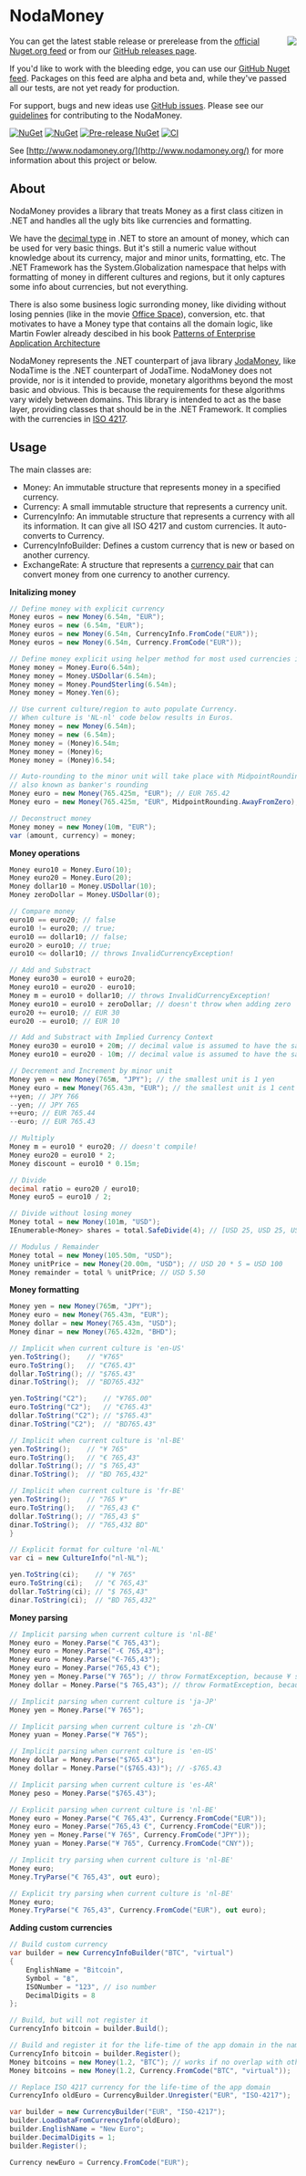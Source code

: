 ﻿NodaMoney
=========
<img align="right" src="https://raw.githubusercontent.com/remyvd/NodaMoney/master/docs/logo_nodamoney.png"></img>
You can get the latest stable release or prerelease from the [official Nuget.org feed](https://www.nuget.org/packages/NodaMoney) or from our
[GitHub releases page](https://github.com/remyvd/NodaMoney/releases).

If you'd like to work with the bleeding edge, you can use our [GitHub Nuget feed](https://github.com/RemyDuijkeren/NodaMoney/pkgs/nuget/NodaMoney).
Packages on this feed are alpha and beta and, while they've passed all our tests, are not yet ready for production.

For support, bugs and new ideas use [GitHub issues](https://github.com/remyvd/NodaMoney/issues). Please see our
[guidelines](CONTRIBUTING.md) for contributing to the NodaMoney.

[![NuGet](https://img.shields.io/nuget/dt/NodaMoney.svg?logo=nuget)](https://www.nuget.org/packages/NodaMoney)
[![NuGet](https://img.shields.io/nuget/v/NodaMoney.svg?logo=nuget)](https://www.nuget.org/packages/NodaMoney)
[![Pre-release NuGet](https://img.shields.io/github/v/tag/RemyDuijkeren/NodaMoney?label=pre-release%20nuget&logo=github)](https://github.com/users/RemyDuijkeren/packages/nuget/package/NodaMoney)
[![CI](https://github.com/RemyDuijkeren/NodaMoney/actions/workflows/ci.yml/badge.svg)](https://github.com/RemyDuijkeren/NodaMoney/actions/workflows/ci.yml)

See [http://www.nodamoney.org/](http://www.nodamoney.org/) for more information about this project or below.

About
----
NodaMoney provides a library that treats Money as a first class citizen in .NET and handles all the ugly bits like currencies
and formatting.

We have the [decimal type](http://msdn.microsoft.com/en-us/library/364x0z75.aspx) in .NET to store an amount of money, which can
be used for very basic things. But it's still a numeric value without knowledge about its currency, major and minor units,
formatting, etc. The .NET Framework has the System.Globalization namespace that helps with formatting of money in different cultures and regions,
but it only captures some info about currencies, but not everything.

There is also some business logic surronding money, like dividing without losing pennies (like in the movie [Office Space](http://www.imdb.com/title/tt0151804/)),
conversion, etc. that motivates to have a Money type that contains all the domain logic, like Martin Fowler already descibed in
his book [Patterns of Enterprise Application Architecture](http://martinfowler.com/eaaCatalog/money.html)

NodaMoney represents the .NET counterpart of java library [JodaMoney](http://www.joda.org/joda-money/), like NodaTime is the .NET
counterpart of JodaTime. NodaMoney does not provide, nor is it intended to provide, monetary algorithms beyond the most basic and
obvious. This is because the requirements for these algorithms vary widely between domains. This library is intended to act as the
base layer, providing classes that should be in the .NET Framework. It complies with the currencies in [ISO 4217](http://en.wikipedia.org/wiki/ISO_4217).

Usage
-----
The main classes are:
- Money: An immutable structure that represents money in a specified currency.
- Currency: A small immutable structure that represents a currency unit.
- CurrencyInfo: An immutable structure that represents a currency with all its information. It can give all ISO 4217
and custom currencies. It auto-converts to Currency.
- CurrencyInfoBuilder: Defines a custom currency that is new or based on another currency.
- ExchangeRate: A structure that represents a [currency pair](http://en.wikipedia.org/wiki/Currency_pair) that can convert money
from one currency to another currency.

**Initalizing money**

```C#
// Define money with explicit currency
Money euros = new Money(6.54m, "EUR");
Money euros = new (6.54m, "EUR");
Money euros = new Money(6.54m, CurrencyInfo.FromCode("EUR"));
Money euros = new Money(6.54m, Currency.FromCode("EUR"));

// Define money explicit using helper method for most used currencies in the world
Money money = Money.Euro(6.54m);
Money money = Money.USDollar(6.54m);
Money money = Money.PoundSterling(6.54m);
Money money = Money.Yen(6);

// Use current culture/region to auto populate Currency.
// When culture is 'NL-nl' code below results in Euros.
Money money = new Money(6.54m);
Money money = new (6.54m);
Money money = (Money)6.54m;
Money money = (Money)6;
Money money = (Money)6.54;

// Auto-rounding to the minor unit will take place with MidpointRounding.ToEven
// also known as banker's rounding
Money euro = new Money(765.425m, "EUR"); // EUR 765.42
Money euro = new Money(765.425m, "EUR", MidpointRounding.AwayFromZero); // EUR 765.43

// Deconstruct money
Money money = new Money(10m, "EUR");
var (amount, currency) = money;
```

**Money operations**

```C#
Money euro10 = Money.Euro(10);
Money euro20 = Money.Euro(20);
Money dollar10 = Money.USDollar(10);
Money zeroDollar = Money.USDollar(0);

// Compare money
euro10 == euro20; // false
euro10 != euro20; // true;
euro10 == dollar10; // false;
euro20 > euro10; // true;
euro10 <= dollar10; // throws InvalidCurrencyException!

// Add and Substract
Money euro30 = euro10 + euro20;
Money euro10 = euro20 - euro10;
Money m = euro10 + dollar10; // throws InvalidCurrencyException!
Money euro10 = euro10 + zeroDollar; // doesn't throw when adding zero
euro20 += euro10; // EUR 30
euro20 -= euro10; // EUR 10

// Add and Substract with Implied Currency Context
Money euro30 = euro10 + 20m; // decimal value is assumed to have the same currency context
Money euro10 = euro20 - 10m; // decimal value is assumed to have the same currency context

// Decrement and Increment by minor unit
Money yen = new Money(765m, "JPY"); // the smallest unit is 1 yen
Money euro = new Money(765.43m, "EUR"); // the smallest unit is 1 cent (1EUR = 100 cent)
++yen; // JPY 766
--yen; // JPY 765
++euro; // EUR 765.44
--euro; // EUR 765.43

// Multiply
Money m = euro10 * euro20; // doesn't compile!
Money euro20 = euro10 * 2;
Money discount = euro10 * 0.15m;

// Divide
decimal ratio = euro20 / euro10;
Money euro5 = euro10 / 2;

// Divide without losing money
Money total = new Money(101m, "USD");
IEnumerable<Money> shares = total.SafeDivide(4); // [USD 25, USD 25, USD 25, USD 26]

// Modulus / Remainder
Money total = new Money(105.50m, "USD");
Money unitPrice = new Money(20.00m, "USD"); // USD 20 * 5 = USD 100
Money remainder = total % unitPrice; // USD 5.50
```

**Money formatting**

```C#
Money yen = new Money(765m, "JPY");
Money euro = new Money(765.43m, "EUR");
Money dollar = new Money(765.43m, "USD");
Money dinar = new Money(765.432m, "BHD");

// Implicit when current culture is 'en-US'
yen.ToString();    // "¥765"
euro.ToString();   // "€765.43"
dollar.ToString(); // "$765.43"
dinar.ToString();  // "BD765.432"

yen.ToString("C2");    // "¥765.00"
euro.ToString("C2");   // "€765.43"
dollar.ToString("C2"); // "$765.43"
dinar.ToString("C2");  // "BD765.43"

// Implicit when current culture is 'nl-BE'
yen.ToString();    // "¥ 765"
euro.ToString();   // "€ 765,43"
dollar.ToString(); // "$ 765,43"
dinar.ToString();  // "BD 765,432"

// Implicit when current culture is 'fr-BE'
yen.ToString();    // "765 ¥"
euro.ToString();   // "765,43 €"
dollar.ToString(); // "765,43 $"
dinar.ToString();  // "765,432 BD"
}

// Explicit format for culture 'nl-NL'
var ci = new CultureInfo("nl-NL");

yen.ToString(ci);    // "¥ 765"
euro.ToString(ci);   // "€ 765,43"
dollar.ToString(ci); // "$ 765,43"
dinar.ToString(ci);  // "BD 765,432"
```

**Money parsing**

```C#
// Implicit parsing when current culture is 'nl-BE'
Money euro = Money.Parse("€ 765,43");
Money euro = Money.Parse("-€ 765,43");
Money euro = Money.Parse("€-765,43");
Money euro = Money.Parse("765,43 €");
Money yen = Money.Parse("¥ 765"); // throw FormatException, because ¥ symbol is used for Japanese yen and Chinese yuan
Money dollar = Money.Parse("$ 765,43"); // throw FormatException, because $ symbol is used for multiple currencies

// Implicit parsing when current culture is 'ja-JP'
Money yen = Money.Parse("¥ 765");

// Implicit parsing when current culture is 'zh-CN'
Money yuan = Money.Parse("¥ 765");

// Implicit parsing when current culture is 'en-US'
Money dollar = Money.Parse("$765.43");
Money dollar = Money.Parse("($765.43)"); // -$765.43

// Implicit parsing when current culture is 'es-AR'
Money peso = Money.Parse("$765.43");

// Explicit parsing when current culture is 'nl-BE'
Money euro = Money.Parse("€ 765,43", Currency.FromCode("EUR"));
Money euro = Money.Parse("765,43 €", Currency.FromCode("EUR"));
Money yen = Money.Parse("¥ 765", Currency.FromCode("JPY"));
Money yuan = Money.Parse("¥ 765", Currency.FromCode("CNY"));

// Implicit try parsing when current culture is 'nl-BE'
Money euro;
Money.TryParse("€ 765,43", out euro);

// Explicit try parsing when current culture is 'nl-BE'
Money euro;
Money.TryParse("€ 765,43", Currency.FromCode("EUR"), out euro);
```

**Adding custom currencies**

```C#
// Build custom currency
var builder = new CurrencyInfoBuilder("BTC", "virtual")
{
    EnglishName = "Bitcoin",
    Symbol = "฿",
    ISONumber = "123", // iso number
    DecimalDigits = 8
};

// Build, but will not register it
CurrencyInfo bitcoin = builder.Build();

// Build and register it for the life-time of the app domain in the namespace 'virtual'
CurrencyInfo bitcoin = builder.Register();
Money bitcoins = new Money(1.2, "BTC"); // works if no overlap with other namespaces
Money bitcoins = new Money(1.2, Currency.FromCode("BTC", "virtual"));

// Replace ISO 4217 currency for the life-time of the app domain
CurrencyInfo oldEuro = CurrencyBuilder.Unregister("EUR", "ISO-4217");

var builder = new CurrencyBuilder("EUR", "ISO-4217");
builder.LoadDataFromCurrencyInfo(oldEuro);
builder.EnglishName = "New Euro";
builder.DecimalDigits = 1;
builder.Register();

Currency newEuro = Currency.FromCode("EUR");
```
